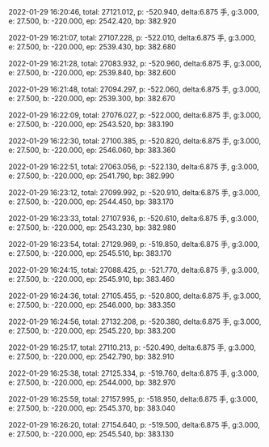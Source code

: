 2022-01-29 16:20:46, total: 27121.012, p: -520.940, delta:6.875 手, g:3.000, e: 27.500, b: -220.000, ep: 2542.420, bp: 382.920

2022-01-29 16:21:07, total: 27107.228, p: -522.010, delta:6.875 手, g:3.000, e: 27.500, b: -220.000, ep: 2539.430, bp: 382.680

2022-01-29 16:21:28, total: 27083.932, p: -520.960, delta:6.875 手, g:3.000, e: 27.500, b: -220.000, ep: 2539.840, bp: 382.600

2022-01-29 16:21:48, total: 27094.297, p: -522.060, delta:6.875 手, g:3.000, e: 27.500, b: -220.000, ep: 2539.300, bp: 382.670

2022-01-29 16:22:09, total: 27076.027, p: -522.000, delta:6.875 手, g:3.000, e: 27.500, b: -220.000, ep: 2543.520, bp: 383.190

2022-01-29 16:22:30, total: 27100.385, p: -520.820, delta:6.875 手, g:3.000, e: 27.500, b: -220.000, ep: 2546.060, bp: 383.360

2022-01-29 16:22:51, total: 27063.056, p: -522.130, delta:6.875 手, g:3.000, e: 27.500, b: -220.000, ep: 2541.790, bp: 382.990

2022-01-29 16:23:12, total: 27099.992, p: -520.910, delta:6.875 手, g:3.000, e: 27.500, b: -220.000, ep: 2544.450, bp: 383.170

2022-01-29 16:23:33, total: 27107.936, p: -520.610, delta:6.875 手, g:3.000, e: 27.500, b: -220.000, ep: 2543.230, bp: 382.980

2022-01-29 16:23:54, total: 27129.969, p: -519.850, delta:6.875 手, g:3.000, e: 27.500, b: -220.000, ep: 2545.510, bp: 383.170

2022-01-29 16:24:15, total: 27088.425, p: -521.770, delta:6.875 手, g:3.000, e: 27.500, b: -220.000, ep: 2545.910, bp: 383.460

2022-01-29 16:24:36, total: 27105.455, p: -520.800, delta:6.875 手, g:3.000, e: 27.500, b: -220.000, ep: 2546.000, bp: 383.350

2022-01-29 16:24:56, total: 27132.208, p: -520.380, delta:6.875 手, g:3.000, e: 27.500, b: -220.000, ep: 2545.220, bp: 383.200

2022-01-29 16:25:17, total: 27110.213, p: -520.490, delta:6.875 手, g:3.000, e: 27.500, b: -220.000, ep: 2542.790, bp: 382.910

2022-01-29 16:25:38, total: 27125.334, p: -519.760, delta:6.875 手, g:3.000, e: 27.500, b: -220.000, ep: 2544.000, bp: 382.970

2022-01-29 16:25:59, total: 27157.995, p: -518.950, delta:6.875 手, g:3.000, e: 27.500, b: -220.000, ep: 2545.370, bp: 383.040

2022-01-29 16:26:20, total: 27154.640, p: -519.500, delta:6.875 手, g:3.000, e: 27.500, b: -220.000, ep: 2545.540, bp: 383.130
